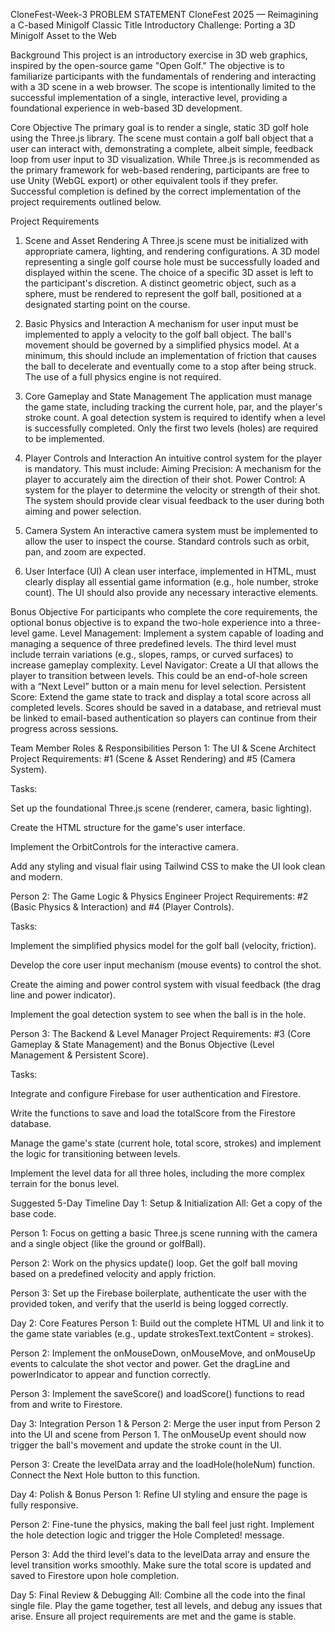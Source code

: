 CloneFest-Week-3
PROBLEM STATEMENT
CloneFest 2025 — Reimagining a C-based Minigolf Classic Title Introductory Challenge: Porting a 3D Minigolf Asset to the Web

Background
This project is an introductory exercise in 3D web graphics, inspired by the open-source game "Open Golf." The objective is to familiarize participants with the fundamentals of rendering and interacting with a 3D scene in a web browser. The scope is intentionally limited to the successful implementation of a single, interactive level, providing a foundational experience in web-based 3D development.

Core Objective
The primary goal is to render a single, static 3D golf hole using the Three.js library. The scene must contain a golf ball object that a user can interact with, demonstrating a complete, albeit simple, feedback loop from user input to 3D visualization. While Three.js is recommended as the primary framework for web-based rendering, participants are free to use Unity (WebGL export) or other equivalent tools if they prefer. Successful completion is defined by the correct implementation of the project requirements outlined below.

Project Requirements
1. Scene and Asset Rendering
A Three.js scene must be initialized with appropriate camera, lighting, and rendering configurations. A 3D model representing a single golf course hole must be successfully loaded and displayed within the scene. The choice of a specific 3D asset is left to the participant's discretion. A distinct geometric object, such as a sphere, must be rendered to represent the golf ball, positioned at a designated starting point on the course.

2. Basic Physics and Interaction
A mechanism for user input must be implemented to apply a velocity to the golf ball object. The ball's movement should be governed by a simplified physics model. At a minimum, this should include an implementation of friction that causes the ball to decelerate and eventually come to a stop after being struck. The use of a full physics engine is not required.

3. Core Gameplay and State Management
The application must manage the game state, including tracking the current hole, par, and the player's stroke count. A goal detection system is required to identify when a level is successfully completed. Only the first two levels (holes) are required to be implemented.

4. Player Controls and Interaction
An intuitive control system for the player is mandatory. This must include: Aiming Precision: A mechanism for the player to accurately aim the direction of their shot. Power Control: A system for the player to determine the velocity or strength of their shot. The system should provide clear visual feedback to the user during both aiming and power selection.

5. Camera System
An interactive camera system must be implemented to allow the user to inspect the course. Standard controls such as orbit, pan, and zoom are expected.

6. User Interface (UI)
A clean user interface, implemented in HTML, must clearly display all essential game information (e.g., hole number, stroke count). The UI should also provide any necessary interactive elements.

Bonus Objective
For participants who complete the core requirements, the optional bonus objective is to expand the two-hole experience into a three-level game. Level Management: Implement a system capable of loading and managing a sequence of three predefined levels. The third level must include terrain variations (e.g., slopes, ramps, or curved surfaces) to increase gameplay complexity. Level Navigator: Create a UI that allows the player to transition between levels. This could be an end-of-hole screen with a “Next Level” button or a main menu for level selection. Persistent Score: Extend the game state to track and display a total score across all completed levels. Scores should be saved in a database, and retrieval must be linked to email-based authentication so players can continue from their progress across sessions.

Team Member Roles & Responsibilities
Person 1: The UI & Scene Architect
Project Requirements: #1 (Scene & Asset Rendering) and #5 (Camera System).

Tasks:

Set up the foundational Three.js scene (renderer, camera, basic lighting).

Create the HTML structure for the game's user interface.

Implement the OrbitControls for the interactive camera.

Add any styling and visual flair using Tailwind CSS to make the UI look clean and modern.

Person 2: The Game Logic & Physics Engineer
Project Requirements: #2 (Basic Physics & Interaction) and #4 (Player Controls).

Tasks:

Implement the simplified physics model for the golf ball (velocity, friction).

Develop the core user input mechanism (mouse events) to control the shot.

Create the aiming and power control system with visual feedback (the drag line and power indicator).

Implement the goal detection system to see when the ball is in the hole.

Person 3: The Backend & Level Manager
Project Requirements: #3 (Core Gameplay & State Management) and the Bonus Objective (Level Management & Persistent Score).

Tasks:

Integrate and configure Firebase for user authentication and Firestore.

Write the functions to save and load the totalScore from the Firestore database.

Manage the game's state (current hole, total score, strokes) and implement the logic for transitioning between levels.

Implement the level data for all three holes, including the more complex terrain for the bonus level.

Suggested 5-Day Timeline
Day 1: Setup & Initialization
All: Get a copy of the base code.

Person 1: Focus on getting a basic Three.js scene running with the camera and a single object (like the ground or golfBall).

Person 2: Work on the physics update() loop. Get the golf ball moving based on a predefined velocity and apply friction.

Person 3: Set up the Firebase boilerplate, authenticate the user with the provided token, and verify that the userId is being logged correctly.

Day 2: Core Features
Person 1: Build out the complete HTML UI and link it to the game state variables (e.g., update strokesText.textContent = strokes).

Person 2: Implement the onMouseDown, onMouseMove, and onMouseUp events to calculate the shot vector and power. Get the dragLine and powerIndicator to appear and function correctly.

Person 3: Implement the saveScore() and loadScore() functions to read from and write to Firestore.

Day 3: Integration
Person 1 & Person 2: Merge the user input from Person 2 into the UI and scene from Person 1. The onMouseUp event should now trigger the ball's movement and update the stroke count in the UI.

Person 3: Create the levelData array and the loadHole(holeNum) function. Connect the Next Hole button to this function.

Day 4: Polish & Bonus
Person 1: Refine UI styling and ensure the page is fully responsive.

Person 2: Fine-tune the physics, making the ball feel just right. Implement the hole detection logic and trigger the Hole Completed! message.

Person 3: Add the third level's data to the levelData array and ensure the level transition works smoothly. Make sure the total score is updated and saved to Firestore upon hole completion.

Day 5: Final Review & Debugging
All: Combine all the code into the final single file. Play the game together, test all levels, and debug any issues that arise. Ensure all project requirements are met and the game is stable.